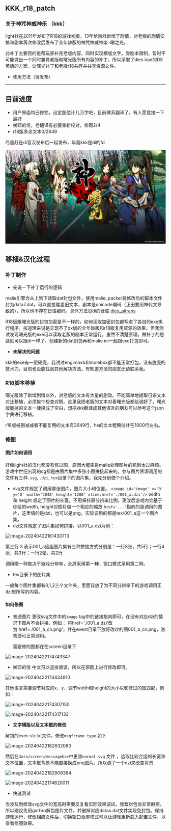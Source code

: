 ## KKK_r18_patch


### 关于神咒神威神乐 （kkk） 

light社在2011年发布了R18的游戏初版，13年给游戏新增了剧情，对老版的剧情安排和剧本再次修改后发布了全年龄版的神咒神威神楽 ·曙之光。

此补丁主要目的是帮玩家补完老版内容，同时实现横版文字。受剧本限制，暂时不可能做出一个同时兼具老版和曙光版所有内容的补丁。所以采取了dies irae的DX英版的方案，让曙光补丁和老版r18共存并共享资源文件。

- 使用方法（待发布）

---

## 目前进度

- 用户界面均已修完，设定图估计几万字吧，目前佛系翻译了，有人愿意接一下最好
- 咲耶的信，老翻译有必要重新校对，修图2/4
- r18版多余文本0/2649

尽量赶在di官汉发布后一起发布，毕竟kkk是di的fd

![image-20240422184840280](README.assets/image-20240422184840280.png)



## 移植&汉化过程

### 补丁制作

- 先说一下补丁运行的逻辑

malie引擎会从上到下读取dat封包文件，使用malie_packer将修改后的脚本文件封为data7.dat，可以直接覆盖旧文本，剧本是unicode编码（正田要用神代文导致的），所以也不存在日语编码。具体方法见di的仓库 [dies_aitrans](https://github.com/Akaruzi/dies_aitrans)

R18版跟曙光版的封包加密是不一样的，如何读取加密封包都写进了各自的exe执行程序。按道理来说是实现不了dx版的全年龄版和r18版复用资源的效果。但我测试发现曙光版的exe可以读取老版的剧本正常运行，虽然不清楚原理。做补丁的思路就可以跟di一样了，创建新的dat封包再和malie.ini一起跟exe打包即可。

- **未解决的问题**

kkk的exe有一层硬壳，我试过engimavb和molebox都不能正常打包，没有脱壳的技术力，目前也没能找到其他解决方法。有知道方法的朋友还请联系我。

### R18脚本移植

曙光版除了新增剧情以外，对老版的文本有大量的删改。不能简单地提取日语文本对比移植，必须挨个检查对照。这里我把老版的文本对着曙光版都给调好了，曙光版删掉的文本一律换成了空白，想把kkk翻译成其他语言的朋友可以参考这个json字典进行移植。

r18版被删减或者不能复用的文本有2649行，hs的文本粗略估计在1000行左右。

### 修图


#### 图片如何调用

好像light社的汉化都没有修过图，原因大概率是malie处理图片的机制太过麻烦。游戏中世纪出现的cg都是由图片集中多张小图拼接起来的。参与图片资源调用的文件有三种`.svg`, `.dzi`, `tex`目录下的图片集，我先分别做个介绍。

- svg文件规定了调用哪张图片，图片大小和位置。
```<image id='image' x='0' y='0' width='2048' height='1200' xlink:href='./001_a.dzi'/>```
width 和 height 规定了图片的长宽，不用保持原分辨率比例，更改后游戏内会基于你给的width, height对图片做一个相应的缩放
`href='...'`指向的是调用的图片，这里填的是dzi，也可以是png，实际调用的都是tex/001_a这一个图片集。
- dzi文件规定了图片集如何拼接，以001_a.dzi为例：

![image-20240422161430713](README.assets/image-20240422161430713.png)

第三行 3 表示001_a这组图片集有三种拼接方式分别是：一行8张，共5行；一行4张，共3行；一行2张，共2行

调用哪一种取决于游戏分辨率，全屏采用第一种，窗口模式采用第二种。

- tex目录下的图片集

一般每个图片集都有0,1,2三个文件夹，里面存放了为不同分辨率下的游戏调用正dzi里所写的内容。



#### 如何修图

- 普通图片
  更改svg文件中的`image` tag中的链接指向即可，在没有对应dzi的情况下图片不会拼接，例如：
  将href='./001_a.dzi'改为'href=./001_a_cn.png'，并在event目录下放好改过的图001_a_cn.png，游戏便可正常调用。

  需要修的图都在在screen目录下

![image-20240422174743347](README.assets/image-20240422174743347.png)

- 咲耶的信
  中文可以竖排阅读，所以在原图上进行修改即可。

![image-20240422174434910](README.assets/image-20240422174434910.png)



​	其他语言需要调节对应的x，y，调节width和height的大小以和修过的图匹配，例如：

![image-20240422174307150](README.assets/image-20240422174307150.png)

![image-20240422174317133](README.assets/image-20240422174317133.png)



- **文字横版以及文本框的修改**

解包的exec.str.txt文件，修改`msgfrrame type` 如下

![image-20240422182632060](README.assets/image-20240422182632060.png)

然后在`data/screen/messagebox`中更改`normal.svg` 文件 ，选取比较合适的长宽和文本位置，文本框背景不能直接换成png图片，所以调了一个dzi来改变背景

![image-20240422182908384](README.assets/image-20240422182908384.png)



![image-20240422174620011](README.assets/image-20240422174620011.png)



- 快速测试

当涉及到修改svg文件的宽高时需要反复看实际效果调试，频繁封包会非常麻烦。所以建议先用garbro解包图片文件，并删掉对应datax.dat文件实现免封包。保持游戏运行，修改相应文件后，切换窗口全屏模式可以让游戏重新载入配置文件，以查看修图效果。







